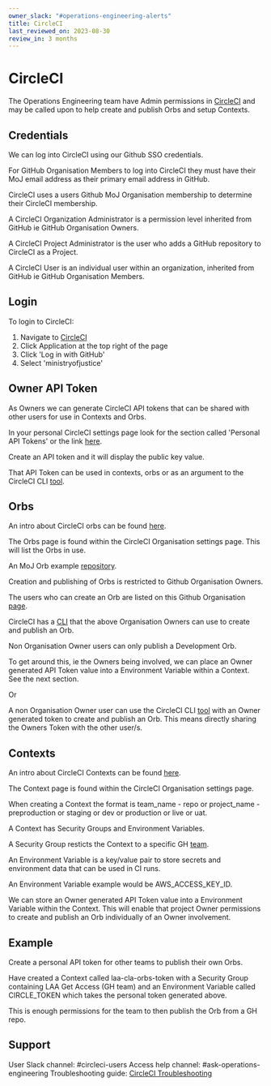 ```yaml
---
owner_slack: "#operations-engineering-alerts"
title: CircleCI
last_reviewed_on: 2023-08-30
review_in: 3 months
---
```


# CircleCI

The Operations Engineering team have Admin permissions in [CircleCI](https://circleci.com/) and may be called upon to help create and publish Orbs and setup Contexts.

## Credentials

We can log into CircleCI using our Github SSO credentials.

For GitHub Organisation Members to log into CircleCI they must have their MoJ email address as their primary email address in GitHub.

CircleCI uses a users Github MoJ Organisation membership to determine their CircleCI membership.

A CircleCI Organization Administrator is a permission level inherited from GitHub ie GitHub Organisation Owners.

A CircleCI Project Administrator is the user who adds a GitHub repository to CircleCI as a Project.

A CircleCI User is an individual user within an organization, inherited from GitHub ie GitHub Organisation Members.

## Login

To login to CircleCI:

1. Navigate to [CircleCI](https://circleci.com/)
2. Click Application at the top right of the page
3. Click 'Log in with GitHub'
4. Select 'ministryofjustice'

## Owner API Token

As Owners we can generate CircleCI API tokens that can be shared with other users for use in Contexts and Orbs.

In your personal CircleCI settings page look for the section called 'Personal API Tokens' or the link [here](https://app.circleci.com/settings/user/tokens).

Create an API token and it will display the public key value.

That API Token can be used in contexts, orbs or as an argument to the CircleCI CLI [tool](https://circleci-public.github.io/circleci-cli/circleci_orb.html).

## Orbs

An intro about CircleCI orbs can be found [here](https://circleci.com/docs/2.0/concepts/#orbs).

The Orbs page is found within the CircleCI Organisation settings page. This will list the Orbs in use.

An MoJ Orb example [repository](https://github.com/ministryofjustice/hmpps-circleci-orb).

Creation and publishing of Orbs is restricted to Github Organisation Owners.

The users who can create an Orb are listed on this Github Organisation [page](https://github.com/organizations/ministryofjustice/settings/apps).

CircleCI has a [CLI](https://circleci.com/docs/2.0/orb-author-intro/#orb-cli) that the above Organisation Owners can use to create and publish an Orb.

Non Organisation Owner users can only publish a Development Orb.

To get around this, ie the Owners being involved, we can place an Owner generated API Token value into a Environment Variable within a Context. See the next section.

Or

A non Organisation Owner user can use the CircleCI CLI [tool](https://circleci-public.github.io/circleci-cli/circleci_orb.html) with an Owner generated token to create and publish an Orb. This means directly sharing the Owners Token with the other user/s.

## Contexts

An intro about CircleCI Contexts can be found [here](https://circleci.com/docs/2.0/concepts/#contexts).

The Context page is found within the CircleCI Organisation settings page.

When creating a Context the format is team_name - repo or project_name - preproduction or staging or dev or production or live or uat.

A Context has Security Groups and Environment Variables.

A Security Group resticts the Context to a specific GH [team](https://github.com/orgs/ministryofjustice/teams).

An Environment Variable is a key/value pair to store secrets and environment data that can be used in CI runs.

An Environment Variable example would be AWS_ACCESS_KEY_ID.

We can store an Owner generated API Token value into a Environment Variable within the Context. This will enable that project Owner permissions to create and publish an Orb individually of an Owner involvement.

## Example

Create a personal API token for other teams to publish their own Orbs.

Have created a Context called laa-cla-orbs-token with a Security Group containing LAA Get Access (GH team) and an Environment Variable called CIRCLE_TOKEN which takes the personal token generated above.

This is enough permissions for the team to then publish the Orb from a GH repo.

## Support

User Slack channel: #circleci-users
Access help channel: #ask-operations-engineering
Troubleshooting guide: [CircleCI Troubleshooting](circleci-troubleshoot.html)
